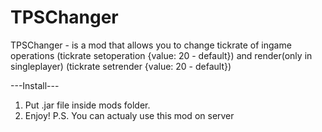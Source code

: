 # TPSChanger
TPSChanger - is a mod that allows you to change tickrate of ingame operations (tickrate setoperation {value: 20 - default}) 
and render(only in singleplayer) (tickrate setrender {value: 20 - default})

---Install---
1) Put .jar file inside mods folder.
2) Enjoy!
P.S. You can actualy use this mod on server 
